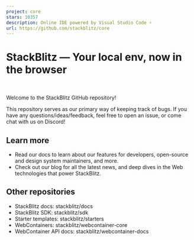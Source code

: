 ```yaml
---
project: core
stars: 10357
description: Online IDE powered by Visual Studio Code ⚡️
url: https://github.com/stackblitz/core
---
```


StackBlitz — Your local env, now in the browser
===============================================

 

Welcome to the StackBlitz GitHub repository!

This repository serves as our primary way of keeping track of bugs. If you have any questions/ideas/feedback, feel free to open an issue, or come chat with us on Discord!

Learn more
----------

-   Read our docs to learn about our features for developers, open-source and design system maintainers, and more.
-   Check out our blog for all the latest news, and deep dives in the Web technologies that power StackBlitz.

Other repositories
------------------

-   StackBlitz docs: stackblitz/docs
-   StackBlitz SDK: stackblitz/sdk
-   Starter templates: stackblitz/starters
-   WebContainers: stackblitz/webcontainer-core
-   WebContainer API docs: stackblitz/webcontainer-docs

